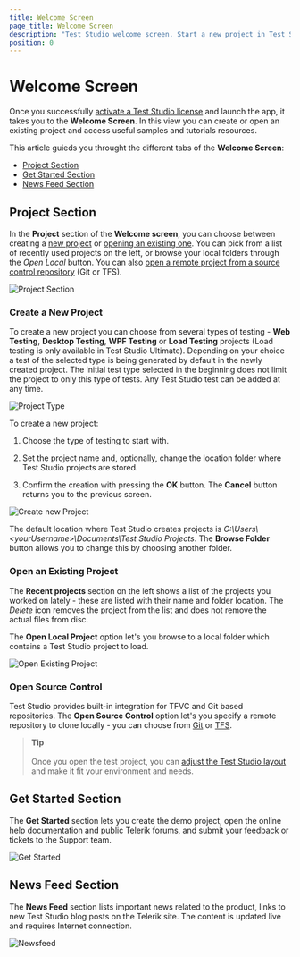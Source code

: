 ```yaml
---
title: Welcome Screen
page_title: Welcome Screen
description: "Test Studio welcome screen. Start a new project in Test Studio. Open an existing project in Test Studio. Get started with Test Studio. Update Test Studio. Check/Find Test Studio version. News related to Test Studio. New Test Studio blogs"
position: 0
---
```

# Welcome Screen

Once you successfully <a href="/prerequisites/license-activation/activating-your-license" target="_blank">activate a Test Studio license</a> and launch the app, it takes you to the **Welcome Screen**. In this view you can create or open an existing project and access useful samples and tutorials resources.

This article guieds you throught the different tabs of the **Welcome Screen**:

* [Project Section](#project-section)
* [Get Started Section](#get-started-section)
* [News Feed Section](#news-feed-section)

## Project Section

In the __Project__ section of the __Welcome screen__, you can choose between creating a [new project](#create-a-new-project) or [opening an existing one](#open-an-existing-project). You can pick from a list of recently used projects on the left, or browse your local folders through the _Open Local_ button. You can also [open a remote project from a source control repository](#open-source-control) (Git or TFS).

![Project Section](/img/getting-started/first-project/fig0a.png)

### Create a New Project

To create a new project you can choose from several types of testing - __Web Testing__, __Desktop Testing__, __WPF Testing__ or __Load Testing__ projects (Load testing is only available in Test Studio Ultimate). Depending on your choice a test of the selected type is being generated by default in the newly created project. The initial test type selected in the beginning does not limit the project to only this type of tests. Any Test Studio test can be added at any time.

![Project Type](/img/automated-tests/customize-project/welcome-screen/fig01.png)

To create a new project:

1. Choose the type of testing to start with.

1. Set the project name and, optionally, change the location folder where Test Studio projects are stored.

1. Confirm the creation with pressing the __OK__ button. The __Cancel__ button returns you to the previous screen.

![Create new Project](/img/getting-started/first-project/fig00.png)

The default location where Test Studio creates projects is _C:\Users\\\<yourUsername>\Documents\Test Studio Projects_. The __Browse Folder__ button allows you to change this by choosing another folder.

### Open an Existing Project

The **Recent projects** section on the left shows a list of the projects you worked on lately - these are listed with their name and folder location. The _Delete_ icon removes the project from the list and does not remove the actual files from disc. 

The __Open Local Project__ option let's you browse to a local folder which contains a Test Studio project to load.

![Open Existing Project][4]

### Open Source Control

Test Studio provides built-in integration for TFVC and Git based repositories. The __Open Source Control__ option let's you specify a remote repository to clone locally - you can choose from <a href ="/automated-tests/source-control/git/open-git-project" target="_blank">Git</a> or <a href ="/automated-tests/source-control/tfs/open-tfs-project" target="_blank">TFS</a>.

> __Tip__
><br>
><br>
> Once you open the test project, you can <a href ="/automated-tests/customize-project/custom-layout" target="_blank">adjust the Test Studio layout</a> and make it fit your environment and needs.

## Get Started Section

The __Get Started__ section lets you create the demo project, open the online help documentation and public Telerik forums, and submit your feedback or tickets to the Support team.

![Get Started][5]

## News Feed Section

The __News Feed__ section lists important news related to the product, links to new Test Studio blog posts on the Telerik site. The content is updated live and requires Internet connection.

![Newsfeed][7]

[1]: /img/automated-tests/customize-project/welcome-screen/fig1.png
[2]: /img/automated-tests/customize-project/welcome-screen/fig2.png
[3]: /img/automated-tests/customize-project/welcome-screen/fig3.png
[4]: /img/automated-tests/customize-project/welcome-screen/fig4.png
[5]: /img/automated-tests/customize-project/welcome-screen/fig5.png
[6]: /img/automated-tests/customize-project/welcome-screen/fig6.png
[7]: /img/automated-tests/customize-project/welcome-screen/fig7.png
